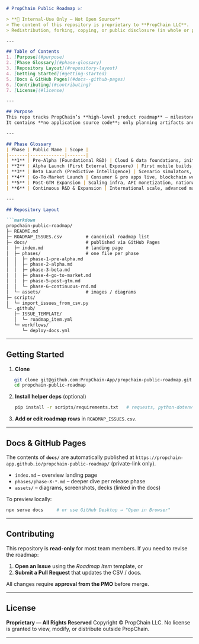 ```markdown
# PropChain Public Roadmap 📈

> **🚧 Internal-Use Only – Not Open Source**  
> The content of this repository is proprietary to **PropChain LLC**.  
> Redistribution, forking, copying, or public disclosure (in whole or part) is **strictly prohibited** without prior written consent.

---

## Table of Contents
1. [Purpose](#purpose)  
2. [Phase Glossary](#phase-glossary)  
3. [Repository Layout](#repository-layout)  
4. [Getting Started](#getting-started)  
5. [Docs & GitHub Pages](#docs--github-pages)  
6. [Contributing](#contributing)  
7. [License](#license)  

---

## Purpose
This repo tracks PropChain’s **high-level product roadmap** – milestones, themes, and outcomes – across six release phases.  
It contains **no application source code**; only planning artifacts and lightweight automation scripts so teams and stakeholders can stay aligned.

---

## Phase Glossary
| Phase | Public Name | Scope |
|-------|-------------|-------|
| **1** | Pre-Alpha (Foundational R&D) | Cloud & data foundations, initial AI/ML, compliance baseline |
| **2** | Alpha Launch (First External Exposure) | First mobile builds, real-time APIs, enhanced search & predictive UX |
| **3** | Beta Launch (Predictive Intelligence) | Scenario simulators, clustering, investor dashboards |
| **4** | Go-To-Market Launch | Consumer & pro apps live, blockchain workflows, GTM reporting |
| **5** | Post-GTM Expansion | Scaling infra, API monetization, nationwide data coverage |
| **6** | Continuous R&D & Expansion | International scale, advanced market tools, continuous AI evolution |

---

## Repository Layout

```markdown
propchain-public-roadmap/
├─ README.md
├─ ROADMAP_ISSUES.csv         # canonical roadmap list
├─ docs/                      # published via GitHub Pages
│  ├─ index.md                # landing page
│  ├─ phases/                 # one file per phase
│  │  ├─ phase-1-pre-alpha.md
│  │  ├─ phase-2-alpha.md
│  │  ├─ phase-3-beta.md
│  │  ├─ phase-4-go-to-market.md
│  │  ├─ phase-5-post-gtm.md
│  │  └─ phase-6-continuous-rnd.md
│  └─ assets/                 # images / diagrams
├─ scripts/
│  └─ import_issues_from_csv.py
└─ .github/
   ├─ ISSUE_TEMPLATE/
   │  └─ roadmap_item.yml
   └─ workflows/
      └─ deploy-docs.yml  
````
---

## Getting Started
1. **Clone**  
```bash
   git clone git@github.com:PropChain-App/propchain-public-roadmap.git
   cd propchain-public-roadmap
````

2. **Install helper deps** (optional)

   ```bash
   pip install -r scripts/requirements.txt   # requests, python-dotenv, etc.
   ```
3. **Add or edit roadmap rows** in `ROADMAP_ISSUES.csv`.

---

## Docs & GitHub Pages

The contents of **`docs/`** are automatically published at
`https://propchain-app.github.io/propchain-public-roadmap/` (private-link only).

* `index.md` – overview landing page
* `phases/phase-X-*.md` – deeper dive per release phase
* `assets/` – diagrams, screenshots, decks (linked in the docs)

To preview locally:

```bash
npx serve docs     # or use GitHub Desktop → "Open in Browser"
```

---

## Contributing

This repository is **read-only** for most team members.
If you need to revise the roadmap:

1. **Open an Issue** using the *Roadmap Item* template, or
2. **Submit a Pull Request** that updates the CSV / docs.

All changes require **approval from the PMO** before merge.

---

## License

**Proprietary — All Rights Reserved**
Copyright © PropChain LLC.
No license is granted to view, modify, or distribute outside PropChain.

---

```
```
